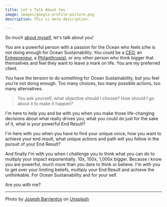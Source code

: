 ```yaml
---
title: Let's Talk About You
image: images/google-profile-picture.png
description: This is meta description.

---
```

So much [about myself](about), let's talk about you!

You are a powerful person with a passion for the Ocean who feels s/he is not doing enough for Ocean Sustainability. You could be a [CEO](#CEO), an [Entrepreneur](#Entrepreneur), a [Philanthropist](#Philanthropist), or any other person who think bigger that themselves and feel they want to leave a mark on life. You are my preferred client.

You have the tension to do something for Ocean Sustainability, but you feel you're not doing enough. Too many choices, too many possible actions, too many alternatives.

> You ask yourself, what objective should I choose? How should I go about it to make it happen?

I'm here to help you and be with you when you make those life-changing decisions about what really drives you, what you could do just for the sake of it, what is your powerful End Result?

I'm here with you when you have to find your unique voice, how you want to achieve your end result, what unique actions and path will you follow in the pursuit of your End Result?

And finally I'm with you when I challenge you to think what you can do to multiply your impact exponentially. 10x, 100x, 1,000x bigger. Because i know you are powerful, much more than you dare to think or believe. I'm with you to get over your limiting beliefs, multiply your End Result and achieve the unthinkable. For Ocean Sustainability and for your self.

Are you with me?

***

Photo by [Joseph Barrientos](https://unsplash.com/@jbcreate_?utm_source=unsplash&utm_medium=referral&utm_content=creditCopyText) on [Unsplash](https://unsplash.com/s/photos/ocean?utm_source=unsplash&utm_medium=referral&utm_content=creditCopyText)